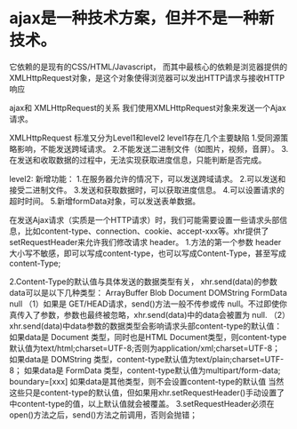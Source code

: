 # ajax是一种技术方案，但并不是一种新技术。
它依赖的是现有的CSS/HTML/Javascript，
而其中最核心的依赖是浏览器提供的XMLHttpRequest对象，是这个对象使得浏览器可以发出HTTP请求与接收HTTP响应

ajax和 XMLHttpRequest的关系
我们使用XMLHttpRequest对象来发送一个Ajax请求。

XMLHttpRequest 标准又分为Level1和level2
 level1存在几个主要缺陷
 1.受同源策略影响，不能发送跨域请求。
 2.不能发送二进制文件（如图片，视频，音屏）。
 3.在发送和收取数据的过程中，无法实现获取进度信息，只能判断是否完成。

 level2: 新增功能：
 1.在服务器允许的情况下，可以发送跨域请求。
 2.可以发送和接受二进制文件。
 3.发送和获取数据时，可以获取进度信息。
 4.可以设置请求的超时时间。
 5.新增formData对象，可以发送表单数据。


 在发送Ajax请求（实质是一个HTTP请求）时，我们可能需要设置一些请求头部信息，比如content-type、connection、cookie、accept-xxx等。xhr提供了setRequestHeader来允许我们修改请求 header。
1.方法的第一个参数 header 大小写不敏感，即可以写成content-type，也可以写成Content-Type，甚至写成content-Type;

2.Content-Type的默认值与具体发送的数据类型有关，
  xhr.send(data)的参数data可以是以下几种类型：
    ArrayBuffer
    Blob
    Document
    DOMString
    FormData
    null
 （1）如果是 GET/HEAD请求，send()方法一般不传参或传 null。不过即使你真传入了参数，参数也最终被忽略，xhr.send(data)中的data会被置为 null.
 （2）xhr.send(data)中data参数的数据类型会影响请求头部content-type的默认值：
        如果data是 Document 类型，同时也是HTML Document类型，则content-type默认值为text/html;charset=UTF-8;否则为application/xml;charset=UTF-8；
        如果data是 DOMString 类型，content-type默认值为text/plain;charset=UTF-8；
        如果data是 FormData 类型，content-type默认值为multipart/form-data; boundary=[xxx]
        如果data是其他类型，则不会设置content-type的默认值 
    当然这些只是content-type的默认值，但如果用xhr.setRequestHeader()手动设置了中content-type的值，以上默认值就会被覆盖。
3.setRequestHeader必须在open()方法之后，send()方法之前调用，否则会抛错；